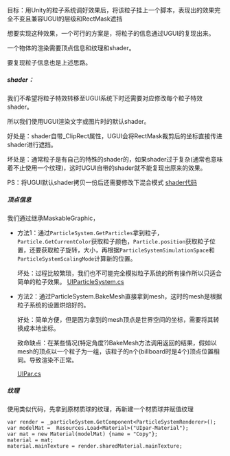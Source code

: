 目标：用Unity的粒子系统调好效果后，将该粒子挂上一个脚本，表现出的效果完全不变且兼容UGUI的层级和RectMask遮挡

想要实现这种效果，一个可行的方案是，将粒子的信息通过UGUI的复现出来。

一个物体的渲染需要顶点信息和纹理和shader。

要复现粒子信息也是上述思路。

##### shader：

我们不希望将粒子特效转移至UGUI系统下时还需要对应修改每个粒子特效shader。

所以我们使用UGUI渲染文字或图片时的默认shader。

好处是：shader自带_ClipRect属性，UGUI会将RectMask裁剪后的坐标直接传进shader进行遮挡。

坏处是：通常粒子是有自己的特殊的shader的，如果shader过于复杂(通常也意味着不止使用一个纹理)，这时UGUI自带的shader就不能复现出原来的效果。

PS：将UGUI默认shader拷贝一份后还需要修改下混合模式 [shader代码](cs/RectMask遮挡粒子/UI-Default.shader)



##### 顶点信息

我们通过继承MaskableGraphic，

* 方法1：通过`ParticleSystem.GetParticles`拿到粒子，`Particle.GetCurrentColor`获取粒子颜色，`Particle.position`获取粒子位置，还要获取粒子旋转，大小，再根据`ParticleSystemSimulationSpace`和`ParticleSystemScalingMode`计算新的位置。

  坏处：过程比较繁琐，我们也不可能完全模拟粒子系统的所有操作所以只适合简单的粒子效果。 [UIParticleSystem.cs](cs/RectMask遮挡粒子/UIParticleSystem.cs)

* 方法2：通过ParticleSystem.BakeMesh直接拿到mesh，这时的mesh是根据粒子系统的设置烘焙好的。

  好处：简单方便，但是因为拿到的mesh顶点是世界空间的坐标，需要将其转换成本地坐标。

  致命缺点：在某些情况(特定角度?)BakeMesh方法调用返回的结果，假如以mesh的顶点以一个粒子为一组，该粒子的n个(billboard时是4个)顶点位置相同。导致渲染不正常。

  [UIPar.cs](cs/RectMask遮挡粒子/UIPar.cs)

##### 纹理

使用类似代码，先拿到原材质球的纹理，再新建一个材质球并赋值纹理

```
var render = _particleSystem.GetComponent<ParticleSystemRenderer>(); 
var modelMat =  Resources.Load<Material>("UIpar-Material");
var mat = new Material(modelMat) {name = "Copy"};
material = mat;
material.mainTexture = render.sharedMaterial.mainTexture;
```

